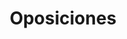 ---
title: "Oposiciones"  # Add a page title.
summary: "Recursos para oposiciones"  # Add a page description.
type: "widget_page"  # Page type is a Widget Page
url: "recursos-fisica-quimica/oposiciones"
---